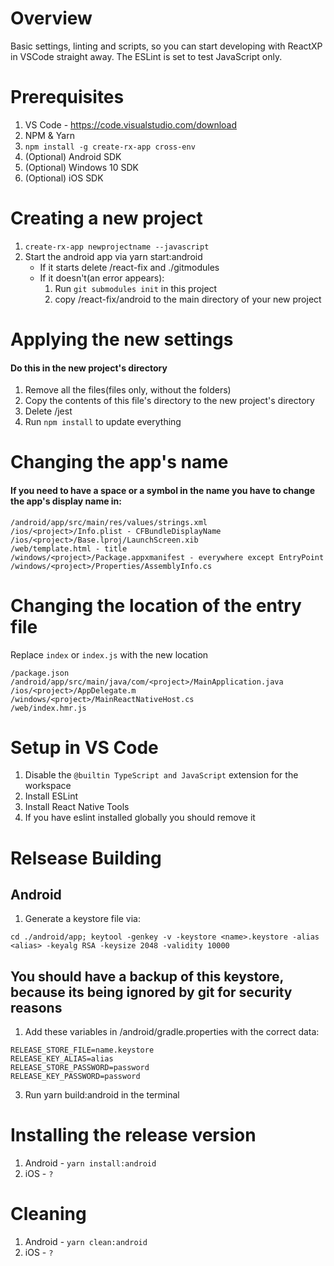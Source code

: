 # Overview
Basic settings, linting and scripts, so you can start developing with ReactXP in VSCode straight away.
The ESLint is set to test JavaScript only.

# Prerequisites
1. VS Code - https://code.visualstudio.com/download
2. NPM & Yarn
3. `npm install -g create-rx-app cross-env`
4. (Optional) Android SDK
5. (Optional) Windows 10 SDK
6. (Optional) iOS SDK

# Creating a new project
1. `create-rx-app newprojectname --javascript`
2. Start the android app via yarn start:android
   - If it starts delete /react-fix and ./gitmodules
   - If it doesn't(an error appears):
   		1. Run `git submodules init` in this project
   		2. copy /react-fix/android to the main directory of your new project

# Applying the new settings
#### Do this in the new project's directory
1. Remove all the files(files only, without the folders)
2. Copy the contents of this file's directory to the new project's directory
3. Delete /jest
4. Run `npm install` to update everything

# Changing the app's name
#### If you need to have a space or a symbol in the name you have to change the app's display name in:
```
/android/app/src/main/res/values/strings.xml
/ios/<project>/Info.plist - CFBundleDisplayName
/ios/<project>/Base.lproj/LaunchScreen.xib
/web/template.html - title
/windows/<project>/Package.appxmanifest - everywhere except EntryPoint
/windows/<project>/Properties/AssemblyInfo.cs
```

# Changing the location of the entry file
Replace `index` or `index.js` with the new location
```
/package.json
/android/app/src/main/java/com/<project>/MainApplication.java
/ios/<project>/AppDelegate.m
/windows/<project>/MainReactNativeHost.cs
/web/index.hmr.js
```

# Setup in VS Code
1. Disable the `@builtin TypeScript and JavaScript` extension for the workspace
2. Install ESLint
3. Install React Native Tools
4. If you have eslint installed globally you should remove it

# Relsease Building
## Android
1. Generate a keystore file via:
```
cd ./android/app; keytool -genkey -v -keystore <name>.keystore -alias <alias> -keyalg RSA -keysize 2048 -validity 10000
```
## You should have a backup of this keystore, because its being ignored by git for security reasons
1. Add these variables in <root-dir>/android/gradle.properties with the correct data:
```
RELEASE_STORE_FILE=name.keystore
RELEASE_KEY_ALIAS=alias
RELEASE_STORE_PASSWORD=password
RELEASE_KEY_PASSWORD=password
```
3. Run yarn build:android in the terminal

# Installing the release version
1. Android - `yarn install:android`
2. iOS - `?`

# Cleaning
1. Android - `yarn clean:android`
2. iOS - `?`